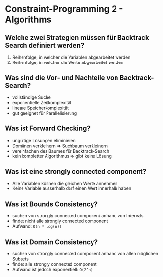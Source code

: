 # Constraint-Programming 2 - Algorithms

## Welche zwei Strategien müssen für Backtrack Search definiert werden?
1. Reihenfolge, in welcher die Variablen abgearbeitet werden
2. Reihenfolge, in welcher die Werte abgearbeitet werden

## Was sind die Vor- und Nachteile von Backtrack-Search?
* vollständige Suche
* exponentielle Zeitkomplexität
* lineare Speicherkomplexität
* gut geeignet für Parallelisierung

## Was ist Forward Checking?
* ungültige Lösungen eliminieren
* Domänen verkleinern => Suchbaum verkleinern
* vereinfachen des Baumes für Backtrack-Search
* kein kompletter Algorithmus => gibt keine Lösung

## Was ist eine strongly connected component?
* Alle Variablen können die gleichen Werte annehmen
* Keine Variable ausserhalb darf einen Wert innerhalb haben

## Was ist Bounds Consistency?
* suchen von strongly connected component anhand von Intervals
* findet nicht alle strongly connected component
* Aufwand: `O(n * log(n))`

## Was ist Domain Consistency?
* suchen von strongly connected component anhand von allen möglichen Subsets
* findet alle strongly connected component
* Aufwand ist jedoch exponentiell: `O(2^n)`

